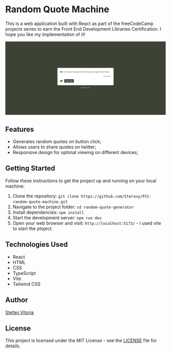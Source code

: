 # Random Quote Machine

This is a web application built with React as part of the freeCodeCamp projects series to earn the Front End Development Libraries Certification.
I hope you like my implementation of it!

<div align="center">
  <img src="https://github.com/Steravy/FCC-random-quote-machine/blob/main/public/rqm.png" alt="Random Quote Generator" width="800px" height='auto' />
</div>

## Features

- Generates random quotes on button click;
- Allows users to share quotes on twitter;
- Responsive design for optimal viewing on different devices;

## Getting Started

Follow these instructions to get the project up and running on your local machine:

1. Clone the repository: `git clone https://github.com/Steravy/FCC-random-quote-machine.git`
2. Navigate to the project folder: `cd random-quote-generator`
3. Install dependencies: `npm install`
4. Start the development server: `npm run dev`
5. Open your web browser and visit: `http://localhost:5173/` - i used vite to start the ptoject.

## Technologies Used

- React
- HTML
- CSS
- TypeScript
- Vite
- Tailwind CSS

## Author

[Stefan Vitoria](https://github.com/Steravy)

## License

This project is licensed under the MIT License - see the [LICENSE](LICENSE) file for details.

